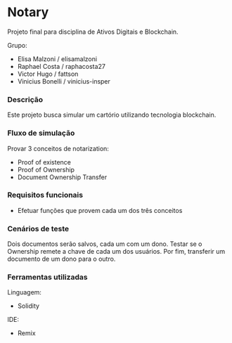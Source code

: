 # Notary
Projeto final para disciplina de Ativos Digitais e Blockchain.

Grupo: 
- Elisa Malzoni / elisamalzoni
- Raphael Costa / raphacosta27
- Victor Hugo / fattson
- Vinicius Bonelli / vinicius-insper

### Descrição 

Este projeto busca simular um cartório utilizando tecnologia blockchain.

### Fluxo de simulação

Provar 3 conceitos de notarization:

- Proof of existence
- Proof of Ownership
- Document Ownership Transfer  

### Requisitos funcionais
- Efetuar funções que provem cada um dos três conceitos

### Cenários de teste
Dois documentos serão salvos, cada um com um dono. Testar se o Ownership
remete a chave de cada um dos usuários. Por fim, transferir um documento
de um dono para o outro.


### Ferramentas utilizadas
Linguagem:
- Solidity

IDE:
- Remix